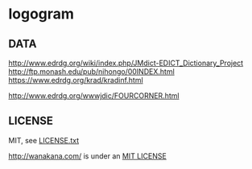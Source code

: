 
# logogram


## DATA

http://www.edrdg.org/wiki/index.php/JMdict-EDICT_Dictionary_Project
http://ftp.monash.edu/pub/nihongo/00INDEX.html
https://www.edrdg.org/krad/kradinf.html

http://www.edrdg.org/wwwjdic/FOURCORNER.html

## LICENSE

MIT, see [LICENSE.txt](LICENSE.txt)

http://wanakana.com/ is under an [MIT LICENSE](https://github.com/WaniKani/WanaKana/blob/master/LICENSE)

